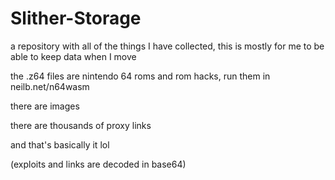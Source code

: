 # Slither-Storage
a repository with all of the things I have collected, this is mostly for me to be able to keep data when I move

the .z64 files are nintendo 64 roms and rom hacks, run them in neilb.net/n64wasm

there are images

there are thousands of proxy links

and that's basically it lol

(exploits and links are decoded in base64)
